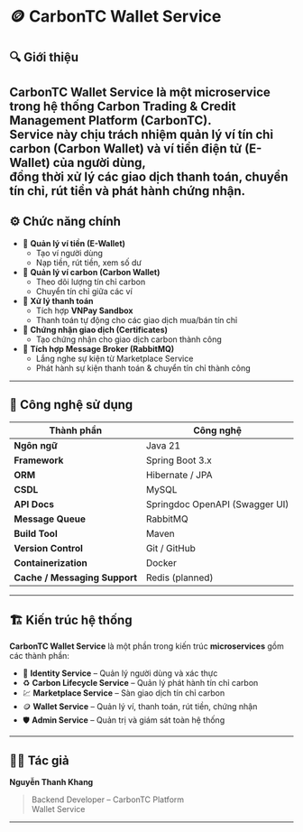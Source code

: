 # 🪙 CarbonTC Wallet Service

## 🔍 Giới thiệu
**CarbonTC Wallet Service** là một microservice trong hệ thống **Carbon Trading & Credit Management Platform (CarbonTC)**.  
Service này chịu trách nhiệm **quản lý ví tín chỉ carbon (Carbon Wallet)** và **ví tiền điện tử (E-Wallet)** của người dùng,  
đồng thời xử lý các giao dịch thanh toán, chuyển tín chỉ, rút tiền và phát hành chứng nhận.
---
## ⚙️ Chức năng chính
- 🏦 **Quản lý ví tiền (E-Wallet)**
    - Tạo ví người dùng
    - Nạp tiền, rút tiền, xem số dư
- 🌱 **Quản lý ví carbon (Carbon Wallet)**
    - Theo dõi lượng tín chỉ carbon
    - Chuyển tín chỉ giữa các ví
- 💸 **Xử lý thanh toán**
    - Tích hợp **VNPay Sandbox**
    - Thanh toán tự động cho các giao dịch mua/bán tín chỉ
- 📜 **Chứng nhận giao dịch (Certificates)**
    - Tạo chứng nhận cho giao dịch carbon thành công
- 🔔 **Tích hợp Message Broker (RabbitMQ)**
    - Lắng nghe sự kiện từ Marketplace Service
    - Phát hành sự kiện thanh toán & chuyển tín chỉ thành công

---
## 🧩 Công nghệ sử dụng

| Thành phần | Công nghệ |
|-------------|--------|
| **Ngôn ngữ** | Java 21 |
| **Framework** | Spring Boot 3.x |
| **ORM** | Hibernate / JPA |
| **CSDL** | MySQL |
| **API Docs** | Springdoc OpenAPI (Swagger UI) |
| **Message Queue** | RabbitMQ |
| **Build Tool** | Maven |
| **Version Control** | Git / GitHub |
| **Containerization** | Docker |
| **Cache / Messaging Support** | Redis (planned) |

---
## 🏗️ Kiến trúc hệ thống

**CarbonTC Wallet Service** là một phần trong kiến trúc **microservices** gồm các thành phần:
- 🧍 **Identity Service** – Quản lý người dùng và xác thực
- ♻️ **Carbon Lifecycle Service** – Quản lý phát hành tín chỉ carbon
- 💹 **Marketplace Service** – Sàn giao dịch tín chỉ carbon
- 🪙 **Wallet Service** – Quản lý ví, thanh toán, rút tiền, chứng nhận
- 🛡️ **Admin Service** – Quản trị và giám sát toàn hệ thống
---
## 👨‍💻 Tác giả
**Nguyễn Thanh Khang**
> Backend Developer – CarbonTC Platform  
> Wallet Service
---

